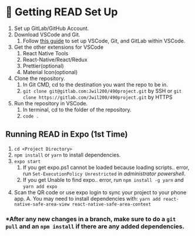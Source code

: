 # 🚀 Getting READ Set Up
1. Set up GitLab/GitHub Account.
2. Download VSCode and Git.
    1. Follow [this guide](https://www.golinuxcloud.com/set-up-gitlab-with-visual-studio-code/) to set up VSCode, Git, and GitLab within VSCode. 
3. Get the other extensions for VSCode
    1. React Native Tools
    2. React-Native/React/Redux
    3. Prettier(optional)
    4. Material Icon(optional)
4. Clone the repository.
    1. In Git CMD, cd to the destination you want the repo to be in.
    2. `git clone git@gitlab.com:Jwil200/490project.git` by SSH or
      `git clone https://gitlab.com/Jwil200/490project.git`  by HTTPS
5. Run the repository in VSCode.
    1. In terminal, cd to the folder of the repository. 
    2. `code .`

## Running READ in Expo (1st Time)
1. `cd <Project Directory>`
2. `npm install` or `yarn` to install dependencies. 
3. `expo start `
    1. If you get expo.ps1 cannot be loaded because loading scripts.. error, run `Set-ExecutionPolicy Unrestricted` in *administrator powershell*.
    2. If you get Unable to find expo.. error, run `npm install -g yarn` and `yarn add expo`
4. Scan the QR code or use expo login to sync your project to your phone app.
A. You may need to install dependencies with:
    `yarn add react-native-safe-area-view react-native-safe-area-context`

### *After any new changes in a branch, make sure to do a `git pull` and an `npm install` if there are any added dependencies. 
